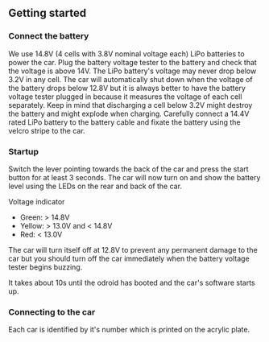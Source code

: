 ## Getting started

### Connect the battery
We use 14.8V (4 cells with 3.8V nominal voltage each) LiPo batteries to
power the car. Plug the battery voltage tester to the battery and check
that the voltage is above 14V. The LiPo battery's voltage may never drop
below 3.2V in any cell. The car will automatically shut down when the
voltage of the battery drops below 12.8V but it is always better to have
the battery voltage tester plugged in because it measures the voltage of
each cell separately. Keep in mind that discharging a cell below 3.2V
might destroy the battery and might explode when charging. Carefully
connect a 14.4V rated LiPo battery to the battery cable and fixate the
battery using the velcro stripe to the car.

### Startup
Switch the lever pointing towards the back of the car and press the
start button for at least 3 seconds. The car will now turn on and show
the battery level using the LEDs on the rear and back of the car.

Voltage indicator
* Green: > 14.8V
* Yellow: > 13.0V and < 14.8V
* Red: < 13.0V

The car will turn itself off at 12.8V to prevent any permanent damage to
the car but you should turn off the car immediately when the battery
voltage tester begins buzzing.

It takes about 10s until the odroid has booted and the car's software
starts up.

### Connecting to the car
Each car is identified by it's number which is printed on the acrylic
plate.

